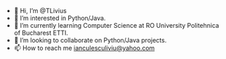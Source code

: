 - 👋 Hi, I’m @TLivius
- 👀 I’m interested in Python/Java.
- 🌱 I’m currently learning Computer Science at RO University Politehnica of Bucharest ETTI.
- 💞️ I’m looking to collaborate on Python/Java projects.
- 📫 How to reach me ianculesculiviu@yahoo.com

<!---
TLivius/TLivius is a ✨ special ✨ repository because its `README.md` (this file) appears on your GitHub profile.
You can click the Preview link to take a look at your changes.
--->
